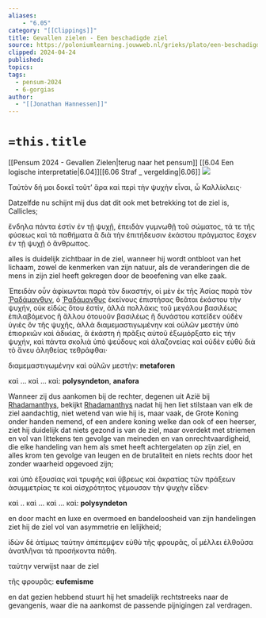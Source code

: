 ```yaml
---
aliases:
    - "6.05"
category: "[[Clippings]]"
title: Gevallen zielen - Een beschadigde ziel
source: https://poloniumlearning.jouwweb.nl/grieks/plato/een-beschadigde-ziel
clipped: 2024-04-24
published:
topics:
tags:
  - pensum-2024
  - 6-gorgias
author:
  - "[[Jonathan Hannessen]]"
---
```

# `=this.title`

[[Pensum 2024 - Gevallen Zielen|terug naar het pensum]]
[[6.04 Een logische interpretatie|6.04]][[6.06 Straf _ vergelding|6.06]]
 [![](https://primary.jwwb.nl/public/z/z/j/temp-srmwdybokmzhdiosysoa/63e436f1-c61b-42b4-a4ad-00f870e10a93.gif?enable-io=true&enable=upscale&crop=480%2C60%2Cx0%2Cy20%2Csafe&width=313&height=39)](https://poloniumlearning.jouwweb.nl/grieks/plato)

Ταὐτὸν δή μοι δοκεῖ τοῦτ’ ἄρα καὶ περὶ τὴν ψυχὴν εἶναι, ὦ Καλλίκλεις·

Datzelfde nu schijnt mij dus dat dit ook met betrekking tot de ziel is, Callicles;

ἔνδηλα πάντα ἐστὶν ἐν τῇ ψυχῇ, ἐπειδὰν γυμνωθῇ τοῦ σώματος, τά τε τῆς φύσεως καὶ τὰ παθήματα ἃ διὰ τὴν ἐπιτήδευσιν ἑκάστου πράγματος ἔσχεν ἐν τῇ ψυχῇ ὁ ἄνθρωπος.

alles is duidelijk zichtbaar in de ziel, wanneer hij wordt ontbloot van het lichaam, zowel de kenmerken van zijn natuur, als de veranderingen die de mens in zijn ziel heeft gekregen door de beoefening van elke zaak.

Ἐπειδὰν οὖν ἀφίκωνται παρὰ τὸν δικαστήν, οἱ μὲν ἐκ τῆς Ἀσίας παρὰ τὸν [Ῥαδάμανθυν](https://poloniumlearning.jouwweb.nl/grieks/plato/een-beschadigde-ziel/rhadamanthys-1), ὁ [Ῥαδάμανθυς](https://poloniumlearning.jouwweb.nl/grieks/plato/een-beschadigde-ziel/rhadamanthys-1) ἐκείνους ἐπιστήσας θεᾶται ἑκάστου τὴν ψυχήν, οὐκ εἰδὼς ὅτου ἐστίν, ἀλλὰ πολλάκις τοῦ μεγάλου βασιλέως ἐπιλαβόμενος ἢ ἄλλου ὁτουοῦν βασιλέως ἢ δυνάστου κατεῖδεν οὐδὲν ὑγιὲς ὂν τῆς ψυχῆς, ἀλλὰ διαμεμαστιγωμένην καὶ οὐλῶν μεστὴν ὑπὸ ἐπιορκιῶν καὶ ἀδικίας, ἃ ἑκάστη ἡ πρᾶξις αὐτοῦ ἐξωμόρξατο εἰς τὴν ψυχήν, καὶ πάντα σκολιὰ ὑπὸ ψεύδους καὶ ἀλαζονείας καὶ οὐδὲν εὐθὺ διὰ τὸ ἄνευ ἀληθείας τεθράφθαι·

διαμεμαστιγωμένην καὶ οὐλῶν μεστὴν: **metaforen**

καὶ … καὶ … καὶ: **polysyndeton**, **anafora**

Wanneer zij dus aankomen bij de rechter, degenen uit Azië bij [Rhadamanthys](https://poloniumlearning.jouwweb.nl/grieks/plato/een-beschadigde-ziel/rhadamanthys-1), bekijkt [Rhadamanthys](https://poloniumlearning.jouwweb.nl/grieks/plato/een-beschadigde-ziel/rhadamanthys-1) nadat hij hen liet stilstaan van elk de ziel aandachtig, niet wetend van wie hij is, maar vaak, de Grote Koning onder handen nemend, of een andere koning welke dan ook of een heerser, ziet hij duidelijk dat niets gezond is van de ziel, maar overdekt met striemen en vol van littekens ten gevolge van meineden en van onrechtvaardigheid, die elke handeling van hem als smet heeft achtergelaten op zijn ziel, en alles krom ten gevolge van leugen en de brutaliteit en niets rechts door het zonder waarheid opgevoed zijn;

καὶ ὑπὸ ἐξουσίας καὶ τρυφῆς καὶ ὕβρεως καὶ ἀκρατίας τῶν πράξεων ἀσυμμετρίας τε καὶ αἰσχρότητος γέμουσαν τὴν ψυχὴν εἶδεν·

καὶ .. καὶ … καὶ … καὶ: **polysyndeton**

en door macht en luxe en overmoed en bandeloosheid van zijn handelingen ziet hij de ziel vol van asymmetrie en lelijkheid;

ἰδὼν δὲ ἀτίμως ταύτην ἀπέπεμψεν εὐθὺ τῆς φρουρᾶς, οἷ μέλλει ἐλθοῦσα ἀνατλῆναι τὰ προσήκοντα πάθη.

ταύτην verwijst naar de ziel

τῆς φρουρᾶς: **eufemisme**

en dat gezien hebbend stuurt hij het smadelijk rechtstreeks naar de gevangenis, waar die na aankomst de passende pijnigingen zal verdragen.
